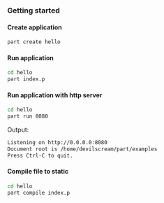 ### Getting started

#### Create application
```bash
part create hello
```

#### Run application
```bash
cd hello
part index.p
```

#### Run application with http server
```bash
cd hello
part run 8080
```

Output:
```bash
Listening on http://0.0.0.0:8080
Document root is /home/devilscream/part/examples
Press Ctrl-C to quit.
```

#### Compile file to static
```bash
cd hello
part compile index.p
```